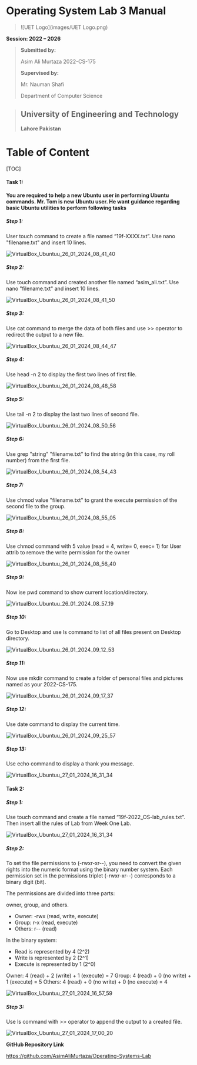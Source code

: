 # **Operating System Lab 3 Manual**

> ![UET Logo](images/UET Logo.png)

**Session: 2022 – 2026**

> **Submitted by:**
>
> Asim Ali Murtaza 2022-CS-175
>
> **Supervised by:**
>
> Mr. Nauman Shafi
>
> Department of Computer Science

## 			

> ## **University of Engineering and Technology**
>
> **Lahore Pakistan**



# Table of Content

[TOC]



#### **Task 1:**

**You are required to help a new Ubuntu user in performing Ubuntu commands.
Mr. Tom is new Ubuntu user. He want guidance regarding basic Ubuntu utilities to
perform following tasks**

##### **Step 1:**

User touch command to create a file named “19f-XXXX.txt”. Use nano "filename.txt" and insert 10 lines.

![VirtualBox_Ubuntuu_26_01_2024_08_41_40](images/1.png)

##### **Step 2:**

Use touch command and created another file named “asim_ali.txt”. Use nano "filename.txt" and insert 10 lines.

![VirtualBox_Ubuntuu_26_01_2024_08_41_50](images/2.png)

##### **Step 3:**

Use cat command to merge the data of both files and use >> operator to redirect the output to a new file.

![VirtualBox_Ubuntuu_26_01_2024_08_44_47](images/3.png)

##### **Step 4:**

Use head -n 2 to display the first two lines of first file.

![VirtualBox_Ubuntuu_26_01_2024_08_48_58](images/4.png)

##### **Step 5:**

Use tail -n 2 to display the last two lines of second file.

![VirtualBox_Ubuntuu_26_01_2024_08_50_56](images/5.png)

##### **Step 6:**

Use grep "string" "filename.txt" to find the string (in this case, my roll number) from the first file.

![VirtualBox_Ubuntuu_26_01_2024_08_54_43](images/6.png)

##### **Step 7:**

Use chmod value "filename.txt" to grant the execute permission of the second file to the group.

![VirtualBox_Ubuntuu_26_01_2024_08_55_05](images/7.png)

##### **Step 8:**

Use chmod command with 5 value (read = 4, write= 0, exec= 1) for User attrib to remove the write permission for the owner

![VirtualBox_Ubuntuu_26_01_2024_08_56_40](images/8.png)

##### **Step 9:**

Now ise pwd command to show current location/directory.

![VirtualBox_Ubuntuu_26_01_2024_08_57_19](images/9.png)

##### **Step 10:**

Go to Desktop and use ls command to list of all files present on Desktop directory.

![VirtualBox_Ubuntuu_26_01_2024_09_12_53](images/10.png)

##### **Step 11:**

Now use mkdir command to create a folder of personal files and pictures named as
your 2022-CS-175.

![VirtualBox_Ubuntuu_26_01_2024_09_17_37](images/11.png)

##### **Step 12:**

Use date command to display the current time.

![VirtualBox_Ubuntuu_26_01_2024_09_25_57](images/12.png)



##### **Step 13:**

Use echo command to display a thank you message.

![VirtualBox_Ubuntuu_27_01_2024_16_31_34](images/13.png)



#### **Task 2:**

##### **Step 1:**

Use touch command and create a file named “19f-2022_OS-lab_rules.txt”.
Then insert all the rules of Lab from Week One Lab.

![VirtualBox_Ubuntuu_27_01_2024_16_31_34](images/14.png)



##### **Step 2:**

To set the file permissions to (-rwxr-xr--), you need to convert the given rights into the numeric format using the binary number system. Each permission set in the permissions triplet (-rwxr-xr--) corresponds to a binary digit (bit).

The permissions are divided into three parts: 

owner, group, and others.

- Owner: -rwx (read, write, execute)
- Group: r-x (read, execute)
- Others: r-- (read)

In the binary system:

- Read is represented by 4 (2^2)
- Write is represented by 2 (2^1)
- Execute is represented by 1 (2^0)

Owner: 4 (read) + 2 (write) + 1 (execute) = 7 Group: 4 (read) + 0 (no write) + 1 (execute) = 5 Others: 4 (read) + 0 (no write) + 0 (no execute) = 4

![VirtualBox_Ubuntuu_27_01_2024_16_57_59](images/15.png)

##### **Step 3:**

Use ls command with >> operator to append the output to a created file.

![VirtualBox_Ubuntuu_27_01_2024_17_00_20](images/16.png)



**GitHub Repository Link**

https://github.com/AsimAliMurtaza/Operating-Systems-Lab
